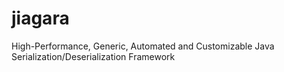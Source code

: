 jiagara
=======

High-Performance, Generic, Automated and Customizable Java Serialization/Deserialization Framework

